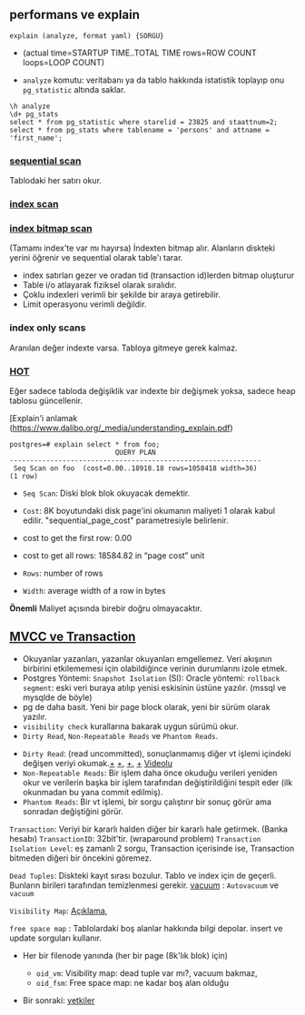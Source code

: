 ## performans ve explain
```
explain (analyze, format yaml) {SORGU}
```
* (actual time=STARTUP TIME..TOTAL TIME rows=ROW COUNT loops=LOOP COUNT)

* `analyze` komutu: veritabanı ya da tablo hakkında istatistik toplayıp onu `pg_statistic` altında saklar.

```
\h analyze
\d+ pg_stats
select * from pg_statistic where starelid = 23825 and staattnum=2;
select * from pg_stats where tablename = 'persons' and attname = 'first_name';
```   
### [sequential scan](http://www.interdb.jp/pg/pgsql01.html#_1.4.2.)
Tablodaki her satırı okur.

### [index scan](http://www.interdb.jp/pg/pgsql01.html#_1.4.2.)
### [index bitmap scan](https://andreigridnev.com/blog/2016-04-01-analyze-reindex-vacuum-in-postgresql/)
(Tamamı index'te var mı hayırsa) İndexten bitmap alır. Alanların diskteki yerini öğrenir ve sequential olarak table'ı tarar.
* index satırları gezer ve oradan tid (transaction id)lerden bitmap oluşturur
* Table i/o atlayarak fiziksel olarak sıralıdır.
* Çoklu indexleri verimli bir şekilde bir araya getirebilir.
* Limit operasyonu verimli değildir.
### index only scans
Aranılan değer indexte varsa. Tabloya gitmeye gerek kalmaz.
### [HOT](http://www.interdb.jp/pg/pgsql07.html)
Eğer sadece tabloda değişiklik var indexte bir değişmek yoksa, sadece heap tablosu güncellenir.   

[Explain'i anlamak (https://www.dalibo.org/_media/understanding_explain.pdf)

```
postgres=# explain select * from foo;
                          QUERY PLAN                         
--------------------------------------------------------------
 Seq Scan on foo  (cost=0.00..18918.18 rows=1058418 width=36)
(1 row)
```

* `Seq Scan`: Diski blok blok okuyacak demektir.

* `Cost`: 8K boyutundaki disk page'ini okumanın maliyeti 1 olarak kabul edilir. "sequential_page_cost" parametresiyle belirlenir.

* cost to get the first row: 0.00
* cost to get all rows: 18584.82 in “page cost” unit

* `Rows`: number of rows
* `Width`: average width of a row in bytes

**Önemli** Maliyet açısında birebir doğru olmayacaktır.

## [MVCC ve Transaction](http://www.interdb.jp/pg/pgsql05.html#_5.10.)
 * Okuyanlar yazanları, yazanlar okuyanları emgellemez. Veri akışının birbirini etkilememesi için olabildiğince verinin durumlarını izole etmek.
 * Postgres Yöntemi: `Snapshot Isolation` (SI): Oracle yöntemi: `rollback segment`: eski veri buraya atılıp yenisi eskisinin üstüne yazılır. (mssql ve mysqlde de böyle)
 * pg de daha basit. Yeni bir page block olarak, yeni bir sürüm olarak yazılır.
 * `visibility check` kurallarına bakarak uygun sürümü okur.
 * `Dirty Read`, `Non-Repeatable Reads` ve `Phantom Reads`.
  - `Dirty Read`: (read uncommitted), sonuçlanmamış diğer vt işlemi içindeki değişen veriyi okumak.[+](https://qr.ae/TWnqjY) [+](http://shiroyasha.io/transaction-isolation-levels-in-postgresql.html), [+](https://tapoueh.org/blog/2018/07/postgresql-concurrency-isolation-and-locking/), [+](https://www.cybertec-postgresql.com/en/transactions-in-postgresql-read-committed-vs-repeatable-read/)
  [Videolu](https://pgdash.io/blog/postgres-transactions.html)
  - `Non-Repeatable Reads`: Bir işlem daha önce okuduğu verileri yeniden okur ve verilerin başka bir işlem tarafından değiştirildiğini tespit eder (ilk okunmadan bu yana commit edilmiş).
  - `Phantom Reads`: Bir vt işlemi, bir sorgu çalıştırır bir sonuç görür ama sonradan değiştiğini görür.

`Transaction`: Veriyi bir kararlı halden diğer bir kararlı hale getirmek. (Banka hesabı)
`TransactionID`: 32bit'tir. (wraparound problem)
`Transaction Isolation Level`: eş zamanlı 2 sorgu, Transaction içerisinde ise, Transaction bitmeden diğeri bir öncekini göremez.


`Dead Tuples`: Diskteki kayıt sırası bozulur. Tablo ve index için de geçerli. Bunların birileri tarafından temizlenmesi gerekir.
[vacuum](https://andreigridnev.com/blog/2016-04-01-analyze-reindex-vacuum-in-postgresql/) : `Autovacuum` ve `vacuum`

`Visibility Map`: [Açıklama](http://www.interdb.jp/pg/pgsql06.html), 


`free space map` : Tablolardaki boş alanlar hakkında bilgi depolar. insert ve update sorguları kullanır.

* Her bir filenode yanında (her bir page (8k'lık blok) için)
  - `oid_vm`: Visibility map: dead tuple var mı?, vacuum bakmaz,
  - `oid_fsm`: Free space map:  ne kadar boş alan olduğu


* Bir sonraki:
[yetkiler](yetkiler.md)
